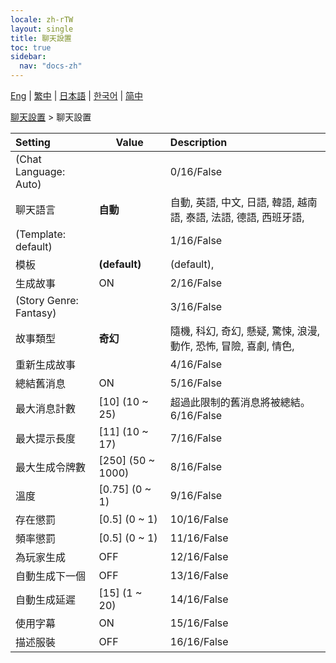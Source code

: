 ```yaml
---
locale: zh-rTW
layout: single
title: 聊天設置
toc: true
sidebar:
  nav: "docs-zh"
---
```

[Eng](/dancexr/menu/2025.4/chat/chat_settings) | [繁中](/tw/dancexr/menu/2025.4/chat/chat_settings) | [日本語](/jp/dancexr/menu/2025.4/chat/chat_settings) | [한국어](/kr/dancexr/menu/2025.4/chat/chat_settings) | [简中](/zh/dancexr/menu/2025.4/chat/chat_settings)

[聊天設置](../menu#聊天設置) > 聊天設置



| Setting | Value | Description |
| :--- | --- | :--- |
| (Chat Language: Auto) || 0/16/False
| 聊天語言 | **自動** | 自動, 英語, 中文, 日語, 韓語, 越南語, 泰語, 法語, 德語, 西班牙語,  |
| (Template: default) || 1/16/False
| 模板 | **(default)** | (default),  |
| 生成故事 | ON | 2/16/False
| (Story Genre: Fantasy) || 3/16/False
| 故事類型 | **奇幻** | 隨機, 科幻, 奇幻, 懸疑, 驚悚, 浪漫, 動作, 恐怖, 冒險, 喜劇, 情色,  |
| 重新生成故事 || 4/16/False
| 總結舊消息 | ON | 5/16/False
| 最大消息計數 | [10] (10 ~ 25) | 超過此限制的舊消息將被總結。6/16/False
| 最大提示長度 | [11] (10 ~ 17) | 7/16/False
| 最大生成令牌數 | [250] (50 ~ 1000) | 8/16/False
| 溫度 | [0.75] (0 ~ 1) | 9/16/False
| 存在懲罰 | [0.5] (0 ~ 1) | 10/16/False
| 頻率懲罰 | [0.5] (0 ~ 1) | 11/16/False
| 為玩家生成 | OFF | 12/16/False
| 自動生成下一個 | OFF | 13/16/False
| 自動生成延遲 | [15] (1 ~ 20) | 14/16/False
| 使用字幕 | ON | 15/16/False
| 描述服裝 | OFF | 16/16/False
